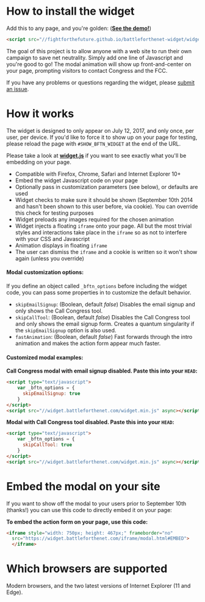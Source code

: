 # How to install the widget

Add this to any page, and you're golden: ([**See the demo!**](https://widget.battleforthenet.com/demos/modal.html))

```html
<script src="//fightforthefuture.github.io/battleforthenet-widget/widget/rtn.js" async></script>
```

The goal of this project is to allow anyone with a web site to run their own campaign to save net neutrality. Simply add one line of Javascript and you're good to go! The modal animation will show up front-and-center on your page, prompting
visitors to contact Congress and the FCC.

If you have any problems or questions regarding the widget, please [submit an issue](https://github.com/fightforthefuture/battleforthenet-widget/issues).


# How it works

The widget is designed to only appear on July 12, 2017, and only once, per user, per device. If you'd like to force it to show up on your page for testing, please reload the page with `#SHOW_BFTN_WIDGET` at the end of the URL.

Please take a look at [**widget.js**](https://github.com/fightforthefuture/battleforthenet-widget/blob/master/widget.js) if you want to see exactly what you'll
be embedding on your page.

* Compatible with Firefox, Chrome, Safari and Internet Explorer 10+
* Embed the widget Javascript code on your page
* Optionally pass in customization parameters (see below), or defaults are used
* Widget checks to make sure it should be shown (September 10th 2014 and hasn't
  been shown to this user before, via cookie). You can override this check for
  testing purposes
* Widget preloads any images required for the chosen animation
* Widget injects a floating `iframe` onto your page. All but the most trivial
  styles and interactions take place in the `iframe` so as not to interfere with
  your CSS and Javascript
* Animation displays in floating `iframe`
* The user can dismiss the `iframe` and a cookie is written so it won't show
  again (unless you override)


#### Modal customization options:

If you define an object called `_bftn_options` before including the widget code,
you can pass some properties in to customize the default behavior.

* `skipEmailSignup`: (Boolean, default _false_) Disables the email signup and
  only shows the Call Congress tool.
* `skipCallTool`: (Boolean, default _false_) Disables the Call Congress tool and
  only shows the email signup form. Creates a quantum singularity if the
  `skipEmailSignup` option is also used.
* `fastAnimation`: (Boolean, default _false_) Fast forwards through the intro
  animation and makes the action form appear much faster.


#### Customized modal examples:

**Call Congress modal with email signup disabled. Paste this into your `HEAD`:**
```html
<script type="text/javascript">
    var _bftn_options = {
      skipEmailSignup: true
    }
</script>
<script src="//widget.battleforthenet.com/widget.min.js" async></script>
```

**Modal with Call Congress tool disabled. Paste this into your `HEAD`:**
```html
<script type="text/javascript">
    var _bftn_options = {
      skipCallTool: true
    }
</script>
<script src="//widget.battleforthenet.com/widget.min.js" async></script>
```


# Embed the modal on your site

If you want to show off the modal to your users prior to September 10th
(thanks!) you can use this code to directly embed it on your page:

**To embed the action form on your page, use this code:**
```html
<iframe style="width: 750px; height: 467px;" frameborder="no"
  src="https://widget.battleforthenet.com/iframe/modal.html#EMBED">
  </iframe>
```


# Which browsers are supported

Modern browsers, and the two latest versions of Internet Explorer (11 and Edge).
